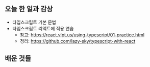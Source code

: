 ## 오늘 한 일과 감상

- 타입스크립트 기본 문법
- 타입스크립트 리액트에 적용 연습
  - 참고: https://react.vlpt.us/using-typescript/01-practice.html
  - 정리: https://github.com/lazy-sky/typescript-with-react

## 배운 것들
